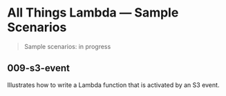 # All Things Lambda &mdash; Sample Scenarios
> Sample scenarios: in progress

## 009-s3-event
Illustrates how to write a Lambda function that is activated by an S3 event.
